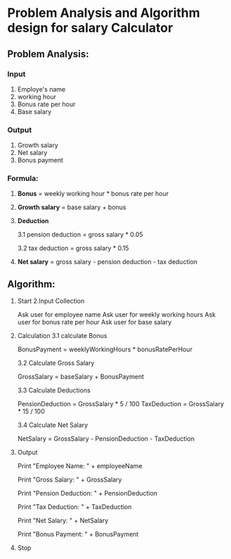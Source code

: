 # Problem Analysis and Algorithm design for salary Calculator




## Problem Analysis:
### Input
1. Employe's name
2. working hour
3. Bonus rate per hour
4. Base salary

### Output
1. Growth salary
2. Net salary
3. Bonus payment


### Formula: 
1. **Bonus** = weekly working hour * bonus rate per hour
2. **Growth salary** = base salary + bonus 
3. **Deduction**

    3.1 pension deduction = gross salary * 0.05

    3.2 tax deduction = gross salary * 0.15
   
5. **Net salary** = gross salary - pension deduction - tax deduction

## Algorithm:

1. Start
 2.Input Collection
    
   Ask user for employee name
    Ask user for weekly working hours
    Ask user for bonus rate per hour
    Ask user for base salary

3. Calculation
   3.1 calculate Bonus
    
     BonusPayment = weeklyWorkingHours * bonusRatePerHour

   3.2 Calculate Gross Salary
    
     GrossSalary = baseSalary + BonusPayment

   3.3 Calculate Deductions
   
     PensionDeduction = GrossSalary * 5 / 100
    TaxDeduction = GrossSalary * 15 / 100

   3.4 Calculate Net Salary
    
     NetSalary = GrossSalary - PensionDeduction - TaxDeduction

4. Output
    
    Print "Employee Name: " + employeeName

    Print "Gross Salary: " + GrossSalary

    Print "Pension Deduction: " + PensionDeduction

     Print "Tax Deduction: " + TaxDeduction

    Print "Net Salary: " + NetSalary

    Print "Bonus Payment: " + BonusPayment
6. Stop

